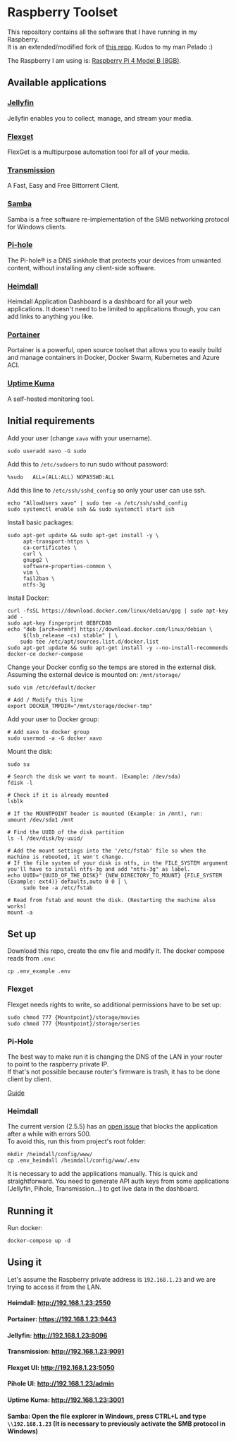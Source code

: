 # Raspberry Toolset

This repository contains all the software that I have running in my Raspberry.   
It is an extended/modified fork of [this repo](https://github.com/pablokbs/plex-rpi). Kudos to my man Pelado :)

The Raspberry I am using is: [Raspberry Pi 4 Model B (8GB)](https://www.raspberrypi.com/products/raspberry-pi-4-model-b/specifications/).

## Available applications

### [Jellyfin](https://jellyfin.org/)
Jellyfin enables you to collect, manage, and stream your media.

### [Flexget](https://flexget.com/)
FlexGet is a multipurpose automation tool for all of your media.

### [Transmission](https://transmissionbt.com/)
A Fast, Easy and Free Bittorrent Client.

### [Samba](https://www.samba.org/)
Samba is a free software re-implementation of the SMB networking protocol for Windows clients.

### [Pi-hole](https://pi-hole.net/)
The Pi-hole® is a DNS sinkhole that protects your devices from unwanted content, without installing any client-side software.

### [Heimdall](https://jellyfin.org/)
Heimdall Application Dashboard is a dashboard for all your web applications. It doesn't need to be limited to applications though, you can add links to anything you like. 

### [Portainer](https://www.portainer.io/)
Portainer is a powerful, open source toolset that allows you to easily build and manage containers in Docker, Docker Swarm, Kubernetes and Azure ACI.  

### [Uptime Kuma](https://uptime.kuma.pet/)    
A self-hosted monitoring tool.    

## Initial requirements

Add your user (change `xavo` with your username).

```
sudo useradd xavo -G sudo
```

Add this to `/etc/sudoers` to run sudo without password:

```
%sudo   ALL=(ALL:ALL) NOPASSWD:ALL
```

Add this line to `/etc/ssh/sshd_config` so only your user can use ssh.

```
echo "AllowUsers xavo" | sudo tee -a /etc/ssh/sshd_config
sudo systemctl enable ssh && sudo systemctl start ssh
```

Install basic packages:

```
sudo apt-get update && sudo apt-get install -y \
     apt-transport-https \
     ca-certificates \
     curl \
     gnupg2 \
     software-properties-common \
     vim \
     fail2ban \
     ntfs-3g
```

Install Docker:

```
curl -fsSL https://download.docker.com/linux/debian/gpg | sudo apt-key add -
sudo apt-key fingerprint 0EBFCD88
echo "deb [arch=armhf] https://download.docker.com/linux/debian \
     $(lsb_release -cs) stable" | \
    sudo tee /etc/apt/sources.list.d/docker.list
sudo apt-get update && sudo apt-get install -y --no-install-recommends docker-ce docker-compose
```

Change your Docker config so the temps are stored in the external disk.
Assuming the external device is mounted on: `/mnt/storage/`

```
sudo vim /etc/default/docker

# Add / Modify this line
export DOCKER_TMPDIR="/mnt/storage/docker-tmp"
```

Add your user to Docker group: 

```
# Add xavo to docker group
sudo usermod -a -G docker xavo
```

Mount the disk:

```
sudo su

# Search the disk we want to mount. (Example: /dev/sda)
fdisk -l

# Check if it is already mounted 
lsblk

# If the MOUNTPOINT header is mounted (Example: in /mnt), run:
umount /dev/sda1 /mnt

# Find the UUID of the disk partition
ls -l /dev/disk/by-uuid/

# Add the mount settings into the '/etc/fstab' file so when the machine is rebooted, it won't change.
# If the file system of your disk is ntfs, in the FILE_SYSTEM argument you'll have to install ntfs-3g and add "ntfs-3g" as label.
echo UUID="{UUID_OF_THE_DISK}" {NEW_DIRECTORY_TO_MOUNT} {FILE_SYSTEM (Example: ext4)} defaults,auto 0 0 | \
     sudo tee -a /etc/fstab

# Read from fstab and mount the disk. (Restarting the machine also works)
mount -a 
```

## Set up
Download this repo, create the env file and modify it. The docker compose reads from `.env`:

`cp .env_example .env`   

### Flexget
Flexget needs rights to write, so additional permissions have to be set up:   

`sudo chmod 777 {Mountpoint}/storage/movies`  
`sudo chmod 777 {Mountpoint}/storage/series`


### Pi-Hole
The best way to make run it is changing the DNS of the LAN in your router to point to the raspberry private IP.   
If that's not possible because router's firmware is trash, it has to be done client by client.   

[Guide](https://discourse.pi-hole.net/t/how-do-i-configure-my-devices-to-use-pi-hole-as-their-dns-server/245)

### Heimdall

The current version (2.5.5) has an [open issue](https://github.com/linuxserver/Heimdall/issues/840) that blocks the application after a while with errors 500.   
To avoid this, run this from project's root folder:

`mkdir /heimdall/config/www/`   
`cp .env_heimdall /heimdall/config/www/.env`

It is necessary to add the applications manually. This is quick and straightforward. You need to generate API auth keys from some applications (Jellyfin, Pihole, Transmission...) to get live data in the dashboard.

## Running it

Run docker:

`docker-compose up -d`

## Using it
Let's assume the Raspberry private address is `192.168.1.23` and we are trying to access it from the LAN.   

#### Heimdall: http://192.168.1.23:2550   
#### Portainer: https://192.168.1.23:9443   
#### Jellyfin: http://192.168.1.23:8096   
#### Transmission: http://192.168.1.23:9091    
#### Flexget UI: http://192.168.1.23:5050    
#### Pihole UI: http://192.168.1.23/admin    
#### Uptime Kuma: http://192.168.1.23:3001    
#### Samba: Open the file explorer in Windows, press CTRL+L and type `\\192.168.1.23` (It is necessary to previously activate the SMB protocol in Windows)
